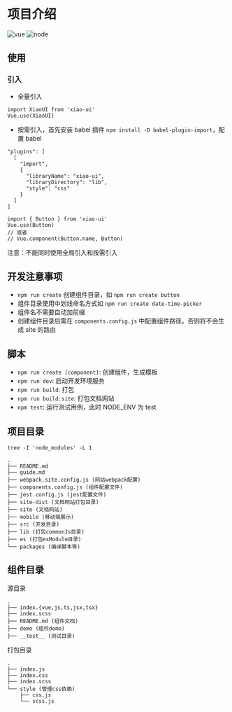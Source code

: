 # 项目介绍

![vue](https://img.shields.io/badge/vue-2.x-4fc08d.svg?colorA=2c3e50&style=flat-square)
![node](https://img.shields.io/badge/node-%3E=12.16.3-4fc08d.svg?colorA=2c3e50&style=flat-square)

## 使用

### 引入

- 全量引入

```
import XiaoUI from 'xiao-ui'
Vue.use(XiaoUI)
```

- 按需引入，首先安装 babel 插件 `npm install -D babel-plugin-import`，配置 babel

```
"plugins": [
  [
    "import",
    {
      "libraryName": "xiao-ui",
      "libraryDirectory": "lib",
      "style": "css"
    }
  ]
]
```

```
import { Button } from 'xiao-ui'
Vue.use(Button)
// 或者
// Vue.component(Button.name, Button)
```

注意：不能同时使用全局引入和按需引入

## 开发注意事项

- `npm run create` 创建组件目录，如 `npm run create button`
- 组件目录使用中划线命名方式如 `npm run create date-time-picker`
- 组件名不需要自动加前缀
- 创建组件目录后需在 `components.config.js` 中配置组件路径，否则将不会生成 site 的路由

## 脚本

- `npm run create [component]`: 创建组件，生成模板
- `npm run dev`: 启动开发环境服务
- `npm run build`: 打包
- `npm run build:site`: 打包文档网站
- `npm test`: 运行测试用例，此时 NODE_ENV 为 test

## 项目目录

`tree -I 'node_modules' -L 1`

```
.
├── README.md
├── guide.md
├── webpack.site.config.js (网站webpack配置)
├── components.config.js (组件配置文件)
├── jest.config.js (jest配置文件)
├── site-dist (文档网站打包目录)
├── site (文档网站)
├── mobile (移动端展示)
├── src (开发目录)
├── lib (打包commonJs目录)
├── es (打包esModule目录)
└── packages (编译脚本等)
```

## 组件目录

源目录

```
.
├── index.{vue,js,ts,jsx,tsx}
├── index.scss
├── README.md (组件文档)
├── demo (组件demo)
├── __test__ (测试目录)
```

打包目录

```
.
├── index.js
├── index.css
├── index.scss
└── style (管理css依赖)
    ├── css.js
    └── scss.js
```
